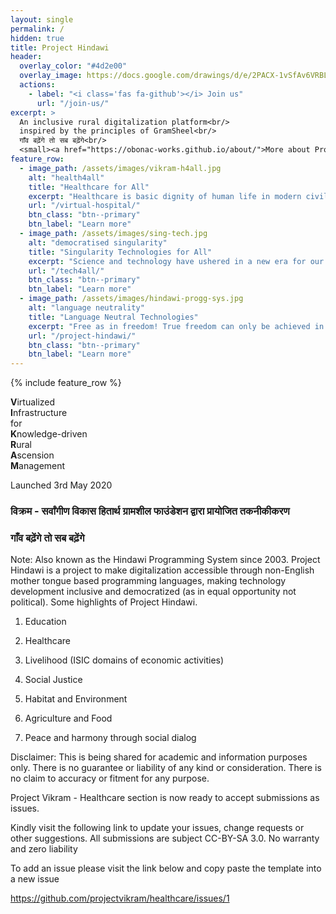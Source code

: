 ```yaml
---
layout: single
permalink: /
hidden: true
title: Project Hindawi
header:
  overlay_color: "#4d2e00"
  overlay_image: https://docs.google.com/drawings/d/e/2PACX-1vSfAv6VRBL0AjHbgMnBzyhsICyvEDZfoV0bY43s72e6_ACgZ3N9R4OC33cYCErPeAxs9DhDmT_6veH3/pub?w=2055&h=1311
  actions:
    - label: "<i class='fas fa-github'></i> Join us"
      url: "/join-us/"
excerpt: >
  An inclusive rural digitalization platform<br/>
  inspired by the principles of GramSheel<br/>
  गाँव बढ़ेंगे तो सब बढ़ेंगे<br/>
  <small><a href="https://obonac-works.github.io/about/">More about Project Hindawi</a></small>
feature_row:
  - image_path: /assets/images/vikram-h4all.jpg
    alt: "health4all"
    title: "Healthcare for All"
    excerpt: "Healthcare is basic dignity of human life in modern civilization. Project Hindawi is setting up the tools for an accessible virtual hospital"
    url: "/virtual-hospital/"
    btn_class: "btn--primary"
    btn_label: "Learn more"
  - image_path: /assets/images/sing-tech.jpg
    alt: "democratised singularity"
    title: "Singularity Technologies for All"
    excerpt: "Science and technology have ushered in a new era for our species, but the advances have also ridged new divides. Project Hindawi is developing technologies to bridge the current digital divide and the impending cognitive divide"
    url: "/tech4all/"
    btn_class: "btn--primary"
    btn_label: "Learn more"
  - image_path: /assets/images/hindawi-progg-sys.jpg
    alt: "language neutrality"
    title: "Language Neutral Technologies"
    excerpt: "Free as in freedom! True freedom can only be achieved in the most creative states of mind. The mind is most creative when free to work with the mother tongue. Project Hindawi together with Project Hindawi is ushering in lanaguage neutrality across technical domains."
    url: "/project-hindawi/"
    btn_class: "btn--primary"
    btn_label: "Learn more"      
---
```


{% include feature_row %}

<b>V</b>irtualized         <br>
<b>I</b>nfrastructure      <br>
    for                    <br>
<b>K</b>nowledge-driven    <br> 
<b>R</b>ural               <br>
<b>A</b>scension           <br>
<b>M</b>anagement          <br>

Launched 3rd May 2020

### विक्रम - सर्वांगीण विकास हितार्थ ग्रामशील फाउंडेशन द्वारा प्रायोजित तकनीकीकरण

### गाँव बढ़ेंगे तो सब बढ़ेंगे

Note: Also known as the Hindawi Programming System since 2003. Project Hindawi is a project to make digitalization accessible through non-English mother tongue based programming languages, making technology development inclusive and democratized (as in equal opportunity not political).   Some highlights of Project Hindawi.

1. Education

2. Healthcare

3. Livelihood (ISIC domains of economic activities)

4. Social Justice

5. Habitat and Environment

6. Agriculture and Food

7. Peace and harmony through social dialog 

Disclaimer: This is being shared for academic and information purposes only. There is no guarantee or liability of any kind or consideration. There is no claim to accuracy or fitment for any purpose.

Project Vikram - Healthcare section is now ready to accept submissions as issues.

Kindly visit the following link to update your issues, change requests or other suggestions. All submissions are subject CC-BY-SA 3.0. No warranty and zero liability

To add an issue please visit the link below and copy paste the template into a new issue

https://github.com/projectvikram/healthcare/issues/1
